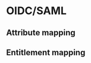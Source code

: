 # OIDC/SAML

<!-- @TODO VFS-7218 missing chapter -->

## Attribute mapping


## Entitlement mapping
